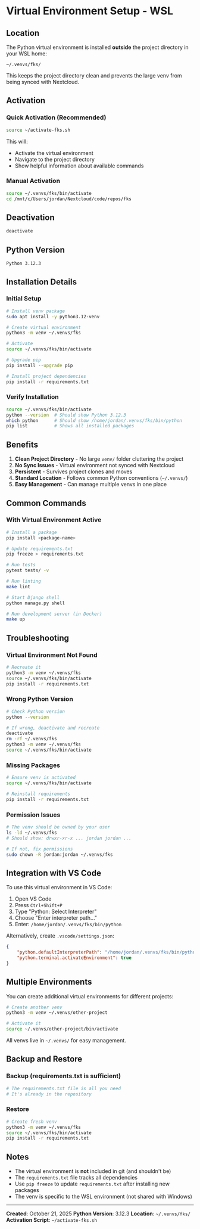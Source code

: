 # Virtual Environment Setup - WSL

## Location

The Python virtual environment is installed **outside** the project directory in your WSL home:

```
~/.venvs/fks/
```

This keeps the project directory clean and prevents the large venv from being synced with Nextcloud.

## Activation

### Quick Activation (Recommended)

```bash
source ~/activate-fks.sh
```

This will:

- Activate the virtual environment
- Navigate to the project directory
- Show helpful information about available commands

### Manual Activation

```bash
source ~/.venvs/fks/bin/activate
cd /mnt/c/Users/jordan/Nextcloud/code/repos/fks
```

## Deactivation

```bash
deactivate
```

## Python Version

```
Python 3.12.3
```

## Installation Details

### Initial Setup

```bash
# Install venv package
sudo apt install -y python3.12-venv

# Create virtual environment
python3 -m venv ~/.venvs/fks

# Activate
source ~/.venvs/fks/bin/activate

# Upgrade pip
pip install --upgrade pip

# Install project dependencies
pip install -r requirements.txt
```

### Verify Installation

```bash
source ~/.venvs/fks/bin/activate
python --version  # Should show Python 3.12.3
which python      # Should show /home/jordan/.venvs/fks/bin/python
pip list          # Shows all installed packages
```

## Benefits

1. **Clean Project Directory** - No large `venv/` folder cluttering the project
2. **No Sync Issues** - Virtual environment not synced with Nextcloud
3. **Persistent** - Survives project clones and moves
4. **Standard Location** - Follows common Python conventions (`~/.venvs/`)
5. **Easy Management** - Can manage multiple venvs in one place

## Common Commands

### With Virtual Environment Active

```bash
# Install a package
pip install <package-name>

# Update requirements.txt
pip freeze > requirements.txt

# Run tests
pytest tests/ -v

# Run linting
make lint

# Start Django shell
python manage.py shell

# Run development server (in Docker)
make up
```

## Troubleshooting

### Virtual Environment Not Found

```bash
# Recreate it
python3 -m venv ~/.venvs/fks
source ~/.venvs/fks/bin/activate
pip install -r requirements.txt
```

### Wrong Python Version

```bash
# Check Python version
python --version

# If wrong, deactivate and recreate
deactivate
rm -rf ~/.venvs/fks
python3 -m venv ~/.venvs/fks
source ~/.venvs/fks/bin/activate
```

### Missing Packages

```bash
# Ensure venv is activated
source ~/.venvs/fks/bin/activate

# Reinstall requirements
pip install -r requirements.txt
```

### Permission Issues

```bash
# The venv should be owned by your user
ls -ld ~/.venvs/fks
# Should show: drwxr-xr-x ... jordan jordan ...

# If not, fix permissions
sudo chown -R jordan:jordan ~/.venvs/fks
```

## Integration with VS Code

To use this virtual environment in VS Code:

1. Open VS Code
2. Press `Ctrl+Shift+P`
3. Type "Python: Select Interpreter"
4. Choose "Enter interpreter path..."
5. Enter: `/home/jordan/.venvs/fks/bin/python`

Alternatively, create `.vscode/settings.json`:

```json
{
    "python.defaultInterpreterPath": "/home/jordan/.venvs/fks/bin/python",
    "python.terminal.activateEnvironment": true
}
```

## Multiple Environments

You can create additional virtual environments for different projects:

```bash
# Create another venv
python3 -m venv ~/.venvs/other-project

# Activate it
source ~/.venvs/other-project/bin/activate
```

All venvs live in `~/.venvs/` for easy management.

## Backup and Restore

### Backup (requirements.txt is sufficient)

```bash
# The requirements.txt file is all you need
# It's already in the repository
```

### Restore

```bash
# Create fresh venv
python3 -m venv ~/.venvs/fks
source ~/.venvs/fks/bin/activate
pip install -r requirements.txt
```

## Notes

- The virtual environment is **not** included in git (and shouldn't be)
- The `requirements.txt` file tracks all dependencies
- Use `pip freeze` to update `requirements.txt` after installing new packages
- The venv is specific to the WSL environment (not shared with Windows)

---

**Created**: October 21, 2025
**Python Version**: 3.12.3
**Location**: `~/.venvs/fks/`
**Activation Script**: `~/activate-fks.sh`
